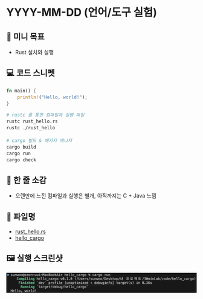 # YYYY-MM-DD (언어/도구 실험)

## 🎯 미니 목표
- Rust 설치와 실행

## 💻 코드 스니펫
```rust
fn main() {
    println!("Hello, world!");
}
```

```zsh
# rustc 를 통한 컴파일과 실행 파일 
rustc rust_hello.rs
rustc ./rust_hello

# cargo 빌드 & 패키지 매니저
cargo build
cargo run
cargo check
```

## 📝 한 줄 소감
- 오랜만에 느낀 컴파일과 실행은 별개, 아직까지는 C + Java 느낌

## 🔗 파일명
- [rust_hello.rs](../code/rust_hello.rs)
- [hello_cargo](../code/hello_cargo)

## 🖼 실행 스크린샷
![alt text](../assets/2025-09-15.png)